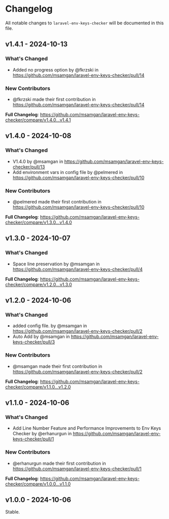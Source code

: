 # Changelog

All notable changes to `laravel-env-keys-checker` will be documented in this file.

## v1.4.1 - 2024-10-13

### What's Changed

* Added no progress option by @fkrzski in https://github.com/msamgan/laravel-env-keys-checker/pull/14

### New Contributors

* @fkrzski made their first contribution in https://github.com/msamgan/laravel-env-keys-checker/pull/14

**Full Changelog**: https://github.com/msamgan/laravel-env-keys-checker/compare/v1.4.0...v1.4.1

## v1.4.0 - 2024-10-08

### What's Changed

* V1.4.0 by @msamgan in https://github.com/msamgan/laravel-env-keys-checker/pull/13
* Add environment vars in config file by @pelmered in https://github.com/msamgan/laravel-env-keys-checker/pull/10

### New Contributors

* @pelmered made their first contribution in https://github.com/msamgan/laravel-env-keys-checker/pull/10

**Full Changelog**: https://github.com/msamgan/laravel-env-keys-checker/compare/v1.3.0...v1.4.0

## v1.3.0 - 2024-10-07

### What's Changed

* Space line preservation by @msamgan in https://github.com/msamgan/laravel-env-keys-checker/pull/4

**Full Changelog**: https://github.com/msamgan/laravel-env-keys-checker/compare/v1.2.0...v1.3.0

## v1.2.0 - 2024-10-06

### What's Changed

* added config file. by @msamgan in https://github.com/msamgan/laravel-env-keys-checker/pull/2
* Auto Add by @msamgan in https://github.com/msamgan/laravel-env-keys-checker/pull/3

### New Contributors

* @msamgan made their first contribution in https://github.com/msamgan/laravel-env-keys-checker/pull/2

**Full Changelog**: https://github.com/msamgan/laravel-env-keys-checker/compare/v1.1.0...v1.2.0

## v1.1.0 - 2024-10-06

### What's Changed

* Add Line Number Feature and Performance Improvements to Env Keys Checker by @erhanurgun in https://github.com/msamgan/laravel-env-keys-checker/pull/1

### New Contributors

* @erhanurgun made their first contribution in https://github.com/msamgan/laravel-env-keys-checker/pull/1

**Full Changelog**: https://github.com/msamgan/laravel-env-keys-checker/compare/v1.0.0...v1.1.0

## v1.0.0 - 2024-10-06

Stable.
